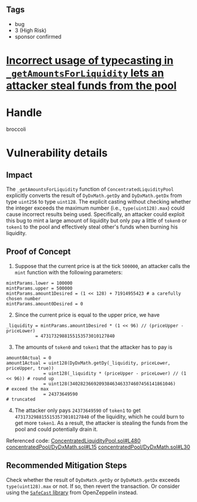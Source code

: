 ## Tags

- bug
- 3 (High Risk)
- sponsor confirmed

# [Incorrect usage of typecasting in `_getAmountsForLiquidity` lets an attacker steal funds from the pool](https://github.com/code-423n4/2021-09-sushitrident-2-findings/issues/83) 

# Handle

broccoli


# Vulnerability details

## Impact

The `_getAmountsForLiquidity` function of `ConcentratedLiquidityPool` explicitly converts the result of `DyDxMath.getDy` and `DyDxMath.getDx` from type `uint256` to type `uint128`. The explicit casting without checking whether the integer exceeds the maximum number (i.e., `type(uint128).max`) could cause incorrect results being used. Specifically, an attacker could exploit this bug to mint a large amount of liquidity but only pay a little of `token0` or `token1` to the pool and effectively steal other's funds when burning his liquidity.

## Proof of Concept

1. Suppose that the current price is at the tick `500000`, an attacker calls the `mint` function with the following parameters:

```
mintParams.lower = 100000
mintParams.upper = 500000
mintParams.amount1Desired = (1 << 128) + 71914955423 # a carefully chosen number
mintParams.amount0Desired = 0
```

2. Since the current price is equal to the upper price, we have

```
_liquidity = mintParams.amount1Desired * (1 << 96) // (priceUpper - priceLower)
           = 4731732988155153573010127840
```

3. The amounts of `token0` and `token1` that the attacker has to pay is

```
amount0Actual = 0
amount1Actual = uint128(DyDxMath.getDy(_liquidity, priceLower, priceUpper, true))
              = uint128(_liquidity * (priceUpper - priceLower) // (1 << 96)) # round up
              = uint128(340282366920938463463374607456141861046)             # exceed the max
              = 24373649590                                                  # truncated
```

4. The attacker only pays `24373649590` of `token1` to get `4731732988155153573010127840` of the liquidity, which he could burn to get more `token1`. As a result, the attacker is stealing the funds from the pool and could potentially drain it.

Referenced code:
[ConcentratedLiquidityPool.sol#L480](https://github.com/sushiswap/trident/blob/c405f3402a1ed336244053f8186742d2da5975e9/contracts/pool/concentrated/ConcentratedLiquidityPool.sol#L480)
[concentratedPool/DyDxMath.sol#L15](https://github.com/sushiswap/trident/blob/c405f3402a1ed336244053f8186742d2da5975e9/contracts/libraries/concentratedPool/DyDxMath.sol#L15)
[concentratedPool/DyDxMath.sol#L30](https://github.com/sushiswap/trident/blob/c405f3402a1ed336244053f8186742d2da5975e9/contracts/libraries/concentratedPool/DyDxMath.sol#L30)

## Recommended Mitigation Steps

Check whether the result of `DyDxMath.getDy` or `DyDxMath.getDx` exceeds `type(uint128).max` or not. If so, then revert the transaction. Or consider using the [`SafeCast` library](https://docs.openzeppelin.com/contracts/3.x/api/utils#SafeCast) from OpenZeppelin instead.

